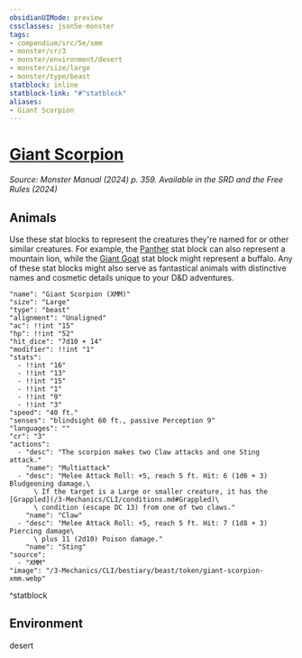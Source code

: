 ```yaml
---
obsidianUIMode: preview
cssclasses: json5e-monster
tags:
- compendium/src/5e/xmm
- monster/cr/3
- monster/environment/desert
- monster/size/large
- monster/type/beast
statblock: inline
statblock-link: "#^statblock"
aliases:
- Giant Scorpion
---
```

# [Giant Scorpion](3-Mechanics\CLI\bestiary\beast/giant-scorpion-xmm.md)
*Source: Monster Manual (2024) p. 359. Available in the <span title='Systems Reference Document (5.2)'>SRD</span> and the Free Rules (2024)*  

## Animals

Use these stat blocks to represent the creatures they're named for or other similar creatures. For example, the [Panther](/3-Mechanics/CLI/bestiary/beast/panther-xmm.md) stat block can also represent a mountain lion, while the [Giant Goat](/3-Mechanics/CLI/bestiary/beast/giant-goat-xmm.md) stat block might represent a buffalo. Any of these stat blocks might also serve as fantastical animals with distinctive names and cosmetic details unique to your D&D adventures.

```statblock
"name": "Giant Scorpion (XMM)"
"size": "Large"
"type": "beast"
"alignment": "Unaligned"
"ac": !!int "15"
"hp": !!int "52"
"hit_dice": "7d10 + 14"
"modifier": !!int "1"
"stats":
  - !!int "16"
  - !!int "13"
  - !!int "15"
  - !!int "1"
  - !!int "9"
  - !!int "3"
"speed": "40 ft."
"senses": "blindsight 60 ft., passive Perception 9"
"languages": ""
"cr": "3"
"actions":
  - "desc": "The scorpion makes two Claw attacks and one Sting attack."
    "name": "Multiattack"
  - "desc": "Melee Attack Roll: +5, reach 5 ft. Hit: 6 (1d6 + 3) Bludgeoning damage.\
      \ If the target is a Large or smaller creature, it has the [Grappled](/3-Mechanics/CLI/conditions.md#Grappled)\
      \ condition (escape DC 13) from one of two claws."
    "name": "Claw"
  - "desc": "Melee Attack Roll: +5, reach 5 ft. Hit: 7 (1d8 + 3) Piercing damage\
      \ plus 11 (2d10) Poison damage."
    "name": "Sting"
"source":
  - "XMM"
"image": "/3-Mechanics/CLI/bestiary/beast/token/giant-scorpion-xmm.webp"
```
^statblock

## Environment

desert